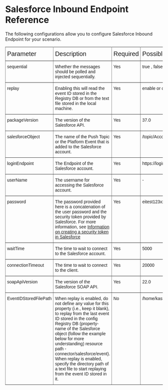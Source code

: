 # Salesforce Inbound Endpoint Reference

The following configurations allow you to configure Salesforce Inbound Endpoint for your scenario. 

<style type="text/css">
.tg  {border-collapse:collapse;border-spacing:0;}
.tg td{font-family:Arial, sans-serif;font-size:14px;padding:10px 5px;border-style:solid;border-width:1px;overflow:hidden;word-break:normal;border-color:black;}
.tg th{font-family:Arial, sans-serif;font-size:20px;font-weight:normal;padding:10px 5px;border-style:solid;border-width:1px;overflow:hidden;word-break:normal;border-color:black;}
.tg .tg-0pky{border-color:inherit;text-align:left;vertical-align:top}
</style>
<table class="tg">
  <tr>
    <th class="tg-0pky">Parameter</th>
    <th class="tg-0pky">Description</th>
    <th class="tg-0pky">Required</th>
    <th class="tg-0pky">Possible Values</th>
    <th class="tg-0pky">Default Value</th>
  </tr>
  <tr>
    <td class="tg-0pky">sequential</td>
    <td class="tg-0pky">Whether the messages should be polled and injected sequentially.</td>
    <td class="tg-0pky">Yes</td>
    <td class="tg-0pky">true , false</td>
    <td class="tg-0pky">TRUE</td>
  </tr>
  <tr>
    <td class="tg-0pky">replay</td>
    <td class="tg-0pky"> Enabling this will read the event ID stored in the Registry DB or from the text file stored in the local machine.</td>
    <td class="tg-0pky">Yes</td>
    <td class="tg-0pky">enable or disable</td>
    <td class="tg-0pky">false</td>
  </tr>
  <tr>
    <td class="tg-0pky">packageVersion</td>
    <td class="tg-0pky">The version of the Salesforce API.</td>
    <td class="tg-0pky">Yes</td>
    <td class="tg-0pky">37.0</td>
    <td class="tg-0pky">-</td>
  </tr>
  <tr>
    <td class="tg-0pky">salesforceObject</td>
    <td class="tg-0pky">The name of the Push Topic or the Platform Event that is added to the Salesforce account.</td>
    <td class="tg-0pky">Yes</td>
    <td class="tg-0pky">/topic/Account</td>
    <td class="tg-0pky">-</td>
  </tr>
  <tr>
    <td class="tg-0pky">loginEndpoint</td>
    <td class="tg-0pky">The Endpoint of the Salesforce account.</td>
    <td class="tg-0pky">Yes</td>
    <td class="tg-0pky">https://login.salesforce.com</td>
    <td class="tg-0pky">https://login.salesforce.com</td>
  </tr>
  <tr>
    <td class="tg-0pky">userName</td>
    <td class="tg-0pky">The username for accessing the Salesforce account.</td>
    <td class="tg-0pky">Yes</td>
    <td class="tg-0pky">-</td>
    <td class="tg-0pky">-</td>
  </tr> 
  <tr>
    <td class="tg-0pky">password</td>
    <td class="tg-0pky"> The password provided here is a concatenation of the user password and the security token provided by Salesforce. For more information, see <a href="https://help.salesforce.com/articleView?id=user_security_token.htm&type=5">Information on creating a security token in Salesforce</a></td>
    <td class="tg-0pky">Yes</td>
    <td class="tg-0pky">eitest123xxxxxxx</td>
    <td class="tg-0pky">-</td>
  </tr>
  <tr>
    <td class="tg-0pky">waitTime</td>
    <td class="tg-0pky">The time to wait to connect to the Salesforce account.</td>
    <td class="tg-0pky">Yes</td>
    <td class="tg-0pky">5000</td>
    <td class="tg-0pky">5 * 1000 ms</td>
  </tr> 
  <tr>
    <td class="tg-0pky">connectionTimeout</td>
    <td class="tg-0pky">The time to wait to connect to the client.</td>
    <td class="tg-0pky">Yes</td>
    <td class="tg-0pky">20000</td>
    <td class="tg-0pky">20 * 1000 ms</td>
  </tr> 
  <tr>
    <td class="tg-0pky">soapApiVersion</td>
    <td class="tg-0pky">The version of the Salesforce SOAP API.</td>
    <td class="tg-0pky">Yes</td>
    <td class="tg-0pky">22.0</td>
    <td class="tg-0pky">-</td>
  </tr>
  <tr>
    <td class="tg-0pky">EventIDStoredFilePath</td>
    <td class="tg-0pky">When replay is enabled, do not define any value for this property (i.e., keep it blank), to replay from the last event ID stored in the config Registry DB (property- name of the Salesforce object (follow the example below for more understanding) resource path - connector/salesforce/event). When replay is enabled, specify the directory path of a text file to start replaying from the event ID stored in it.</td>
    <td class="tg-0pky">No</td>
    <td class="tg-0pky">/home/kasun/Documents/SalesForceConnector/a.txt</td>
    <td class="tg-0pky">-</td>
  </tr>   
</table>